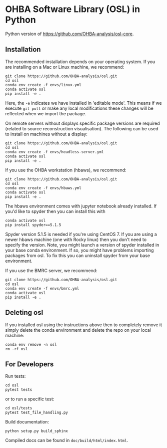 OHBA Software Library (OSL) in Python
=====================================
Python version of https://github.com/OHBA-analysis/osl-core.

Installation
------------
The recommended installation depends on your operating system. If you are installing on a Mac or Linux machine, we recommend:
```
git clone https://github.com/OHBA-analysis/osl.git
cd osl
conda env create -f envs/linux.yml
conda activate osl
pip install -e .
```
Here, the `-e` indicates we have installed in 'editable mode'. This means if we execute `git pull` or make any local modifications these changes will be reflected when we import the package.

On remote servers without displays specific package versions are required (related to source reconstruction visualisation). The following can be used to install on machines without a display:
```
git clone https://github.com/OHBA-analysis/osl.git
cd osl
conda env create -f envs/headless-server.yml
conda activate osl
pip install -e .
```

If you use the OHBA workstation (hbaws), we recommend:
```
git clone https://github.com/OHBA-analysis/osl.git
cd osl
conda env create -f envs/hbaws.yml
conda activate osl
pip install -e .
```
The hbaws environment comes with jupyter notebook already installed. If you'd like to spyder then you can install this with
```
conda activate osl
pip install spyder==5.1.5
```
Spyder version 5.1.5 is needed if you're using CentOS 7. If you are using a newer hbaws machine (one with Rocky linux) then you don't need to specify the version. Note, you might launch a version of spyder installed in your base conda environment. If so, you might have problems importing packages from osl. To fix this you can uninstall spyder from your base environment.

If you use the BMRC server, we recommend:
```
git clone https://github.com/OHBA-analysis/osl.git
cd osl
conda env create -f envs/bmrc.yml
conda activate osl
pip install -e .
```

Deleting osl
------------
If you installed osl using the instructions above then to completely remove it simply delete the conda environment and delete the repo on your local machine:
```
conda env remove -n osl
rm -rf osl
```

For Developers
--------------
Run tests:
```
cd osl
pytest tests
```
or to run a specific test:
```
cd osl/tests
pytest test_file_handling.py
```

Build documentation:
```
python setup.py build_sphinx
```
Compiled docs can be found in `doc/build/html/index.html`.
